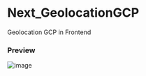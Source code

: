 # Next_GeolocationGCP
Geolocation GCP in Frontend

### Preview
![image](https://github.com/user-attachments/assets/326bab82-ba7e-43db-97d0-5fdd9d75bc4d)
